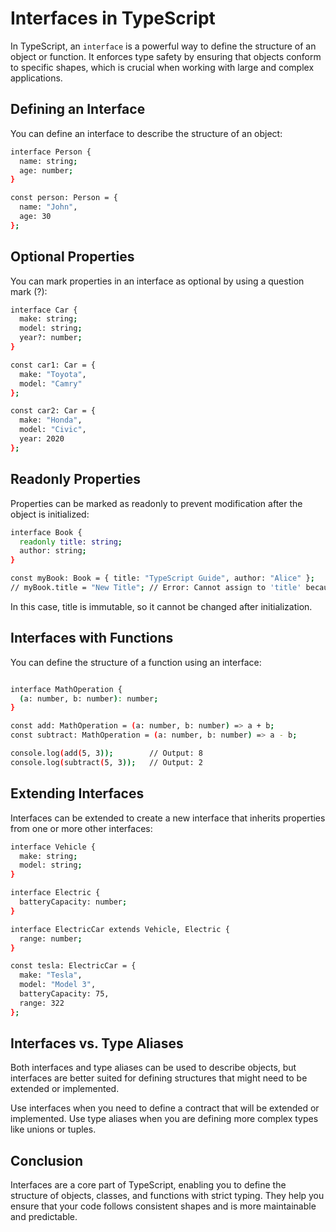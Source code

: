 # Interfaces in TypeScript

In TypeScript, an `interface` is a powerful way to define the structure of an object or function. It enforces type safety by ensuring that objects conform to specific shapes, which is crucial when working with large and complex applications.

## Defining an Interface

You can define an interface to describe the structure of an object:

```bash
interface Person {
  name: string;
  age: number;
}

const person: Person = {
  name: "John",
  age: 30
};
```

## Optional Properties

You can mark properties in an interface as optional by using a question mark (?):

```bash
interface Car {
  make: string;
  model: string;
  year?: number;
}

const car1: Car = {
  make: "Toyota",
  model: "Camry"
};

const car2: Car = {
  make: "Honda",
  model: "Civic",
  year: 2020
};

```

## Readonly Properties

Properties can be marked as readonly to prevent modification after the object is initialized:

```bash
interface Book {
  readonly title: string;
  author: string;
}

const myBook: Book = { title: "TypeScript Guide", author: "Alice" };
// myBook.title = "New Title"; // Error: Cannot assign to 'title' because it is a read-only property.
```

In this case, title is immutable, so it cannot be changed after initialization.

## Interfaces with Functions

You can define the structure of a function using an interface:

```bash

interface MathOperation {
  (a: number, b: number): number;
}

const add: MathOperation = (a: number, b: number) => a + b;
const subtract: MathOperation = (a: number, b: number) => a - b;

console.log(add(5, 3));        // Output: 8
console.log(subtract(5, 3));   // Output: 2
```

## Extending Interfaces

Interfaces can be extended to create a new interface that inherits properties from one or more other interfaces:

```bash
interface Vehicle {
  make: string;
  model: string;
}

interface Electric {
  batteryCapacity: number;
}

interface ElectricCar extends Vehicle, Electric {
  range: number;
}

const tesla: ElectricCar = {
  make: "Tesla",
  model: "Model 3",
  batteryCapacity: 75,
  range: 322
};
```

## Interfaces vs. Type Aliases

Both interfaces and type aliases can be used to describe objects, but interfaces are better suited for defining structures that might need to be extended or implemented.

Use interfaces when you need to define a contract that will be extended or implemented.
Use type aliases when you are defining more complex types like unions or tuples.

## Conclusion

Interfaces are a core part of TypeScript, enabling you to define the structure of objects, classes, and functions with strict typing. They help you ensure that your code follows consistent shapes and is more maintainable and predictable.
